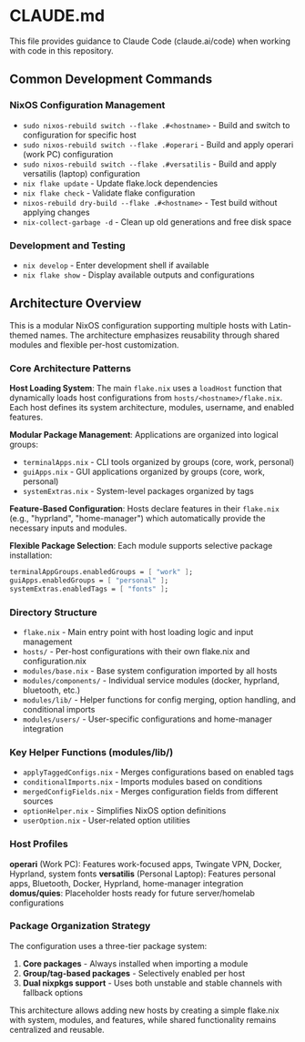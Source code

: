 # CLAUDE.md

This file provides guidance to Claude Code (claude.ai/code) when working with code in this repository.

## Common Development Commands

### NixOS Configuration Management
- `sudo nixos-rebuild switch --flake .#<hostname>` - Build and switch to configuration for specific host
- `sudo nixos-rebuild switch --flake .#operari` - Build and apply operari (work PC) configuration  
- `sudo nixos-rebuild switch --flake .#versatilis` - Build and apply versatilis (laptop) configuration
- `nix flake update` - Update flake.lock dependencies
- `nix flake check` - Validate flake configuration
- `nixos-rebuild dry-build --flake .#<hostname>` - Test build without applying changes
- `nix-collect-garbage -d` - Clean up old generations and free disk space

### Development and Testing
- `nix develop` - Enter development shell if available
- `nix flake show` - Display available outputs and configurations

## Architecture Overview

This is a modular NixOS configuration supporting multiple hosts with Latin-themed names. The architecture emphasizes reusability through shared modules and flexible per-host customization.

### Core Architecture Patterns

**Host Loading System**: The main `flake.nix` uses a `loadHost` function that dynamically loads host configurations from `hosts/<hostname>/flake.nix`. Each host defines its system architecture, modules, username, and enabled features.

**Modular Package Management**: Applications are organized into logical groups:
- `terminalApps.nix` - CLI tools organized by groups (core, work, personal)
- `guiApps.nix` - GUI applications organized by groups (core, work, personal)  
- `systemExtras.nix` - System-level packages organized by tags

**Feature-Based Configuration**: Hosts declare features in their `flake.nix` (e.g., "hyprland", "home-manager") which automatically provide the necessary inputs and modules.

**Flexible Package Selection**: Each module supports selective package installation:
```nix
terminalAppGroups.enabledGroups = [ "work" ];
guiApps.enabledGroups = [ "personal" ];
systemExtras.enabledTags = [ "fonts" ];
```

### Directory Structure

- `flake.nix` - Main entry point with host loading logic and input management
- `hosts/` - Per-host configurations with their own flake.nix and configuration.nix
- `modules/base.nix` - Base system configuration imported by all hosts
- `modules/components/` - Individual service modules (docker, hyprland, bluetooth, etc.)
- `modules/lib/` - Helper functions for config merging, option handling, and conditional imports
- `modules/users/` - User-specific configurations and home-manager integration

### Key Helper Functions (modules/lib/)

- `applyTaggedConfigs.nix` - Merges configurations based on enabled tags
- `conditionalImports.nix` - Imports modules based on conditions
- `mergedConfigFields.nix` - Merges configuration fields from different sources
- `optionHelper.nix` - Simplifies NixOS option definitions
- `userOption.nix` - User-related option utilities

### Host Profiles

**operari** (Work PC): Features work-focused apps, Twingate VPN, Docker, Hyprland, system fonts
**versatilis** (Personal Laptop): Features personal apps, Bluetooth, Docker, Hyprland, home-manager integration
**domus/quies**: Placeholder hosts ready for future server/homelab configurations

### Package Organization Strategy

The configuration uses a three-tier package system:
1. **Core packages** - Always installed when importing a module
2. **Group/tag-based packages** - Selectively enabled per host
3. **Dual nixpkgs support** - Uses both unstable and stable channels with fallback options

This architecture allows adding new hosts by creating a simple flake.nix with system, modules, and features, while shared functionality remains centralized and reusable.